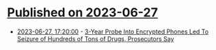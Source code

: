 # [Published on 2023-06-27](index.md)

* [2023-06-27, 17:20:00](https://it.slashdot.org/story/23/06/27/1448255/3-year-probe-into-encrypted-phones-led-to-seizure-of-hundreds-of-tons-of-drugs-prosecutors-say?utm_source=rss1.0mainlinkanon&utm_medium=feed) - [3-Year Probe Into Encrypted Phones Led To Seizure of Hundreds of Tons of Drugs, Prosecutors Say](https://it.slashdot.org/story/23/06/27/1448255/3-year-probe-into-encrypted-phones-led-to-seizure-of-hundreds-of-tons-of-drugs-prosecutors-say?utm_source=rss1.0mainlinkanon&utm_medium=feed)

